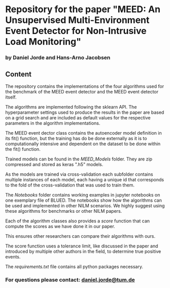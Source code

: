 # Repository for the paper "MEED: An Unsupervised Multi-Environment Event Detector for Non-Intrusive Load Monitoring"
### by Daniel Jorde and Hans-Arno Jacobsen

## Content
The repository contains the implementations of the four algorithms used for the benchmark of the MEED event detector and the MEED event detector itself.


The algorithms are implemented following the sklearn API.
The hyperparameter settings used to produce the results in the paper are based on a grid search and are included as default values for the respective parameters in the algorithm implementations.

The MEED event dector class contains the autoencoder model definition in its fit() function, but the training has do be done externally as it is to computationally intensive and dependent on the dataset to be done within the fit() function.

Trained models can be found in the *MEED_Models* folder. They are zip compressed and stored as keras ".h5" models.

As the models are trained via cross-validation each subfolder contains multiple instances of each model, each having a unique id that corresponds to the fold of the cross-validation that was used to train them.

The *Notebooks* folder contains working examples in jupyter notebooks on one exemplary file of BLUED.
The notebooks show how the algorithms can be used and implemented in other NILM scenarios.
We highly suggest using these algorithms for benchmarks or other NILM papers.

Each of the algorithm classes also provides a *score* function that can compute the scores as we have done it in our paper.

This ensures other researchers can compare their algorithms with ours.

The score function uses a tolerance limit, like discussed in the paper and introduced by multiple other authors in the field,
to determine true positive events.

The *requirements.txt* file contains all python packages necessary.


### For questions please contact: daniel.jorde@tum.de


